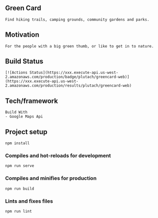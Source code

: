 ## Green Card 
```
Find hiking trails, camping grounds, community gardens and parks. 
```
## Motivation
```
For the people with a big green thumb, or like to get in to nature. 
```
## Build Status
```
[![Actions Status](https://xxx.execute-api.us-west-2.amazonaws.com/production/badge/plutach/greencard-web)](https://xxx.execute-api.us-west-2.amazonaws.com/production/results/plutach/greencard-web)
```

## Tech/framework
```
Build With 
- Google Maps Api 
```

## Project setup
```
npm install
```

### Compiles and hot-reloads for development
```
npm run serve
```

### Compiles and minifies for production
```
npm run build
```

### Lints and fixes files
```
npm run lint
```


